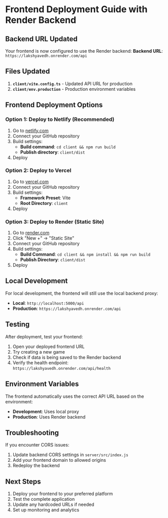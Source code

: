 # Frontend Deployment Guide with Render Backend

## Backend URL Updated
Your frontend is now configured to use the Render backend:
**Backend URL**: `https://lakshyavedh.onrender.com/api`

## Files Updated
1. **`client/vite.config.ts`** - Updated API URL for production
2. **`client/env.production`** - Production environment variables

## Frontend Deployment Options

### Option 1: Deploy to Netlify (Recommended)
1. Go to [netlify.com](https://netlify.com)
2. Connect your GitHub repository
3. Build settings:
   - **Build command**: `cd client && npm run build`
   - **Publish directory**: `client/dist`
4. Deploy

### Option 2: Deploy to Vercel
1. Go to [vercel.com](https://vercel.com)
2. Connect your GitHub repository
3. Build settings:
   - **Framework Preset**: Vite
   - **Root Directory**: `client`
4. Deploy

### Option 3: Deploy to Render (Static Site)
1. Go to [render.com](https://render.com)
2. Click "New +" → "Static Site"
3. Connect your GitHub repository
4. Build settings:
   - **Build Command**: `cd client && npm install && npm run build`
   - **Publish Directory**: `client/dist`
5. Deploy

## Local Development
For local development, the frontend will still use the local backend proxy:
- **Local**: `http://localhost:5000/api`
- **Production**: `https://lakshyavedh.onrender.com/api`

## Testing
After deployment, test your frontend:
1. Open your deployed frontend URL
2. Try creating a new game
3. Check if data is being saved to the Render backend
4. Verify the health endpoint: `https://lakshyavedh.onrender.com/api/health`

## Environment Variables
The frontend automatically uses the correct API URL based on the environment:
- **Development**: Uses local proxy
- **Production**: Uses Render backend

## Troubleshooting
If you encounter CORS issues:
1. Update backend CORS settings in `server/src/index.js`
2. Add your frontend domain to allowed origins
3. Redeploy the backend

## Next Steps
1. Deploy your frontend to your preferred platform
2. Test the complete application
3. Update any hardcoded URLs if needed
4. Set up monitoring and analytics
